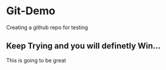 # Git-Demo
Creating a github repo for testing

## Keep Trying and you will definetly Win...
This is going to be great